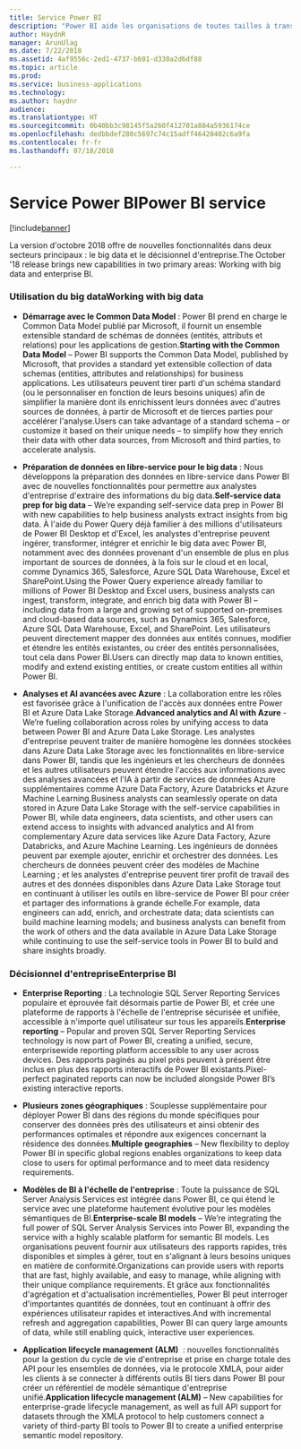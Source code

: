 ```yaml
---
title: Service Power BI
description: "Power BI aide les organisations de toutes tailles à transformer leurs activités avec des données."
author: HaydnR
manager: ArunUlag
ms.date: 7/22/2018
ms.assetid: 4af9556c-2ed1-4737-b601-d330a2d6df88
ms.topic: article
ms.prod: 
ms.service: business-applications
ms.technology: 
ms.author: haydnr
audience: 
ms.translationtype: HT
ms.sourcegitcommit: 0b40bb3c98145f5a260f412701a884a5936174ce
ms.openlocfilehash: dedbbdef280c5697c74c15adff46428402c6a9fa
ms.contentlocale: fr-fr
ms.lasthandoff: 07/18/2018

---
```

# <a name="power-bi-service"></a><span data-ttu-id="a83c1-103">Service Power BI</span><span class="sxs-lookup"><span data-stu-id="a83c1-103">Power BI service</span></span>

[!include[banner](../../../includes/banner.md)]

<span data-ttu-id="a83c1-104">La version d'octobre 2018 offre de nouvelles fonctionnalités dans deux secteurs principaux : le big data et le décisionnel d'entreprise.</span><span class="sxs-lookup"><span data-stu-id="a83c1-104">The October '18 release brings new capabilities in two primary areas: Working with big data and enterprise BI.</span></span>

### <a name="working-with-big-data"></a><span data-ttu-id="a83c1-105">Utilisation du big data</span><span class="sxs-lookup"><span data-stu-id="a83c1-105">Working with big data</span></span>

-   <span data-ttu-id="a83c1-106">**Démarrage avec le Common Data Model** : Power BI prend en charge le Common Data Model publié par Microsoft, il fournit un ensemble extensible standard de schémas de données (entités, attributs et relations) pour les applications de gestion.</span><span class="sxs-lookup"><span data-stu-id="a83c1-106">**Starting with the Common Data Model** – Power BI supports the Common Data Model, published by Microsoft, that provides a standard yet extensible collection of data schemas (entities, attributes and relationships) for business applications.</span></span> <span data-ttu-id="a83c1-107">Les utilisateurs peuvent tirer parti d'un schéma standard (ou le personnaliser en fonction de leurs besoins uniques) afin de simplifier la manière dont ils enrichissent leurs données avec d'autres sources de données, à partir de Microsoft et de tierces parties pour accélérer l'analyse.</span><span class="sxs-lookup"><span data-stu-id="a83c1-107">Users can take advantage of a standard schema – or customize it based on their unique needs – to simplify how they enrich their data with other data sources, from Microsoft and third parties, to accelerate analysis.</span></span>

-   <span data-ttu-id="a83c1-108">**Préparation de données en libre-service pour le big data** : Nous développons la préparation des données en libre-service dans Power BI avec de nouvelles fonctionnalités pour permettre aux analystes d'entreprise d'extraire des informations du big data.</span><span class="sxs-lookup"><span data-stu-id="a83c1-108">**Self-service data prep for big data** – We’re expanding self-service data prep in Power BI with new capabilities to help business analysts extract insights from big data.</span></span> <span data-ttu-id="a83c1-109">À l'aide du Power Query déjà familier à des millions d'utilisateurs de Power BI Desktop et d'Excel, les analystes d'entreprise peuvent ingérer, transformer, intégrer et enrichir le big data avec Power BI, notamment avec des données provenant d'un ensemble de plus en plus important de sources de données, à la fois sur le cloud et en local, comme Dynamics 365, Salesforce, Azure SQL Data Warehouse, Excel et SharePoint.</span><span class="sxs-lookup"><span data-stu-id="a83c1-109">Using the Power Query experience already familiar to millions of Power BI Desktop and Excel users, business analysts can ingest, transform, integrate, and enrich big data with Power BI – including data from a large and growing set of supported on-premises and cloud-based data sources, such as Dynamics 365, Salesforce, Azure SQL Data Warehouse, Excel, and SharePoint.</span></span> <span data-ttu-id="a83c1-110">Les utilisateurs peuvent directement mapper des données aux entités connues, modifier et étendre les entités existantes, ou créer des entités personnalisées, tout cela dans Power BI.</span><span class="sxs-lookup"><span data-stu-id="a83c1-110">Users can directly map data to known entities, modify and extend existing entities, or create custom entities all within Power BI.</span></span>
 
-   <span data-ttu-id="a83c1-111">**Analyses et AI avancées avec Azure** : La collaboration entre les rôles est favorisée grâce à l'unification de l'accès aux données entre Power BI et Azure Data Lake Storage.</span><span class="sxs-lookup"><span data-stu-id="a83c1-111">**Advanced analytics and AI with Azure** - We’re fueling collaboration across roles by unifying access to data between Power BI and Azure Data Lake Storage.</span></span> <span data-ttu-id="a83c1-112">Les analystes d'entreprise peuvent traiter de manière homogène les données stockées dans Azure Data Lake Storage avec les fonctionnalités en libre-service dans Power BI, tandis que les ingénieurs et les chercheurs de données et les autres utilisateurs peuvent étendre l'accès aux informations avec des analyses avancées et l'IA à partir de services de données Azure supplémentaires comme Azure Data Factory, Azure Databricks et Azure Machine Learning.</span><span class="sxs-lookup"><span data-stu-id="a83c1-112">Business analysts can seamlessly operate on data stored in Azure Data Lake Storage with the self-service capabilities in Power BI, while data engineers, data scientists, and other users can extend access to insights with advanced analytics and AI from complementary Azure data services like Azure Data Factory, Azure Databricks, and Azure Machine Learning.</span></span> <span data-ttu-id="a83c1-113">Les ingénieurs de données peuvent par exemple ajouter, enrichir et orchestrer des données. Les chercheurs de données peuvent créer des modèles de Machine Learning ; et les analystes d'entreprise peuvent tirer profit de travail des autres et des données disponibles dans Azure Data Lake Storage tout en continuant à utiliser les outils en libre-service de Power BI pour créer et partager des informations à grande échelle.</span><span class="sxs-lookup"><span data-stu-id="a83c1-113">For example, data engineers can add, enrich, and orchestrate data; data scientists can build machine learning models; and business analysts can benefit from the work of others and the data available in Azure Data Lake Storage while continuing to use the self-service tools in Power BI to build and share insights broadly.</span></span>

### <a name="enterprise-bi"></a><span data-ttu-id="a83c1-114">Décisionnel d'entreprise</span><span class="sxs-lookup"><span data-stu-id="a83c1-114">Enterprise BI</span></span>

-   <span data-ttu-id="a83c1-115">**Enterprise Reporting** : La technologie SQL Server Reporting Services populaire et éprouvée fait désormais partie de Power BI, et crée une plateforme de rapports à l'échelle de l'entreprise sécurisée et unifiée, accessible à n'importe quel utilisateur sur tous les appareils.</span><span class="sxs-lookup"><span data-stu-id="a83c1-115">**Enterprise reporting** – Popular and proven SQL Server Reporting Services technology is now part of Power BI, creating a unified, secure, enterprisewide reporting platform accessible to any user across devices.</span></span> <span data-ttu-id="a83c1-116">Des rapports paginés au pixel près peuvent à présent être inclus en plus des rapports interactifs de Power BI existants.</span><span class="sxs-lookup"><span data-stu-id="a83c1-116">Pixel-perfect paginated reports can now be included alongside Power BI’s existing interactive reports.</span></span>
  
-   <span data-ttu-id="a83c1-117">**Plusieurs zones géographiques** : Souplesse supplémentaire pour déployer Power BI dans des régions du monde spécifiques pour conserver des données près des utilisateurs et ainsi obtenir des performances optimales et répondre aux exigences concernant la résidence des données.</span><span class="sxs-lookup"><span data-stu-id="a83c1-117">**Multiple geographies** – New flexibility to deploy Power BI in specific global regions enables organizations to keep data close to users for optimal performance and to meet data residency requirements.</span></span>

-   <span data-ttu-id="a83c1-118">**Modèles de BI à l'échelle de l'entreprise** : Toute la puissance de SQL Server Analysis Services est intégrée dans Power BI, ce qui étend le service avec une plateforme hautement évolutive pour les modèles sémantiques de BI.</span><span class="sxs-lookup"><span data-stu-id="a83c1-118">**Enterprise-scale BI models** – We’re integrating the full power of SQL Server Analysis Services into Power BI, expanding the service with a highly scalable platform for semantic BI models.</span></span> <span data-ttu-id="a83c1-119">Les organisations peuvent fournir aux utilisateurs des rapports rapides, très disponibles et simples à gérer, tout en s'alignant à leurs besoins uniques en matière de conformité.</span><span class="sxs-lookup"><span data-stu-id="a83c1-119">Organizations can provide users with reports that are fast, highly available, and easy to manage, while aligning with their unique compliance requirements.</span></span> <span data-ttu-id="a83c1-120">Et grâce aux fonctionnalités d'agrégation et d'actualisation incrémentielles, Power BI peut interroger d'importantes quantités de données, tout en continuant à offrir des expériences utilisateur rapides et interactives.</span><span class="sxs-lookup"><span data-stu-id="a83c1-120">And with incremental refresh and aggregation capabilities, Power BI can query large amounts of data, while still enabling quick, interactive user experiences.</span></span>

-   <span data-ttu-id="a83c1-121">**Application lifecycle management (ALM)**  : nouvelles fonctionnalités pour la gestion du cycle de vie d'entreprise et prise en charge totale des API pour les ensembles de données, via le protocole XMLA, pour aider les clients à se connecter à différents outils BI tiers dans Power BI pour créer un référentiel de modèle sémantique d'entreprise unifié.</span><span class="sxs-lookup"><span data-stu-id="a83c1-121">**Application lifecycle management (ALM)** – New capabilities for enterprise-grade lifecycle management, as well as full API support for datasets through the XMLA protocol to help customers connect a variety of third-party BI tools to Power BI to create a unified enterprise semantic model repository.</span></span>

